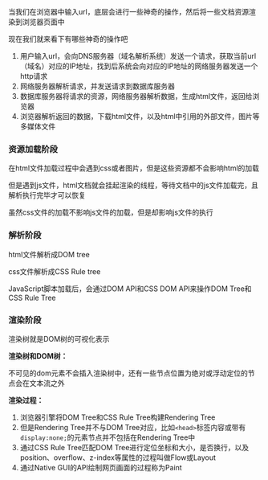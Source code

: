 

当我们在浏览器中输入url，底层会进行一些神奇的操作，然后将一些文档资源渲染到浏览器页面中

现在我们就来看下有哪些神奇的操作吧

1. 用户输入url，会向DNS服务器（域名解析系统）发送一个请求，获取当前url（域名）对应的IP地址，找到后系统会向对应的IP地址的网络服务器发送一个http请求
2. 网络服务器解析请求，并发送请求到数据库服务器
3. 数据库服务器将请求的资源，网络服务器解析数据，生成html文件，返回给浏览器
4. 浏览器解析返回的数据，下载html文件，以及html中引用的外部文件，图片等多媒体文件

### 资源加载阶段

在html文件加载过程中会遇到css或者图片，但是这些资源都不会影响html的加载

但是遇到js文件，html文档就会挂起渲染的线程，等待文档中的js文件加载完，且解析执行完毕才可以恢复

虽然css文件的加载不影响js文件的加载，但是却影响js文件的执行

### 解析阶段

html文件解析成DOM tree

css文件解析成CSS Rule tree

JavaScript脚本加载后，会通过DOM API和CSS DOM API来操作DOM Tree和CSS Rule Tree

### 渲染阶段

渲染树就是DOM树的可视化表示

**渲染树和DOM树：**

不可见的dom元素不会插入渲染树中，还有一些节点位置为绝对或浮动定位的节点会在文本流之外

**渲染过程：**

1. 浏览器引擎将DOM Tree和CSS Rule Tree构建Rendering Tree
2. 但是Rendering Tree并不与DOM Tree对应，比如`<head>`标签内容或带有`display:none;`的元素节点并不包括在Rendering Tree中
3. 通过CSS Rule Tree匹配DOM Tree进行定位坐标和大小，是否换行，以及position、overflow、z-index等属性的过程叫做Flow或Layout
4. 通过Native GUI的API绘制网页画面的过程称为Paint

